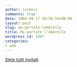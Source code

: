 ```yaml
---
author: leibniz
comments: true
date: 2004-09-17 20:58:54+00:00
layout: post
slug: ma-portate-lombrello
title: Ma portate l'ombrello
wordpress_id: 3367
categories:
- web
---
```


[Siete tutti invitati](http://www.lanottebianca.it/).
